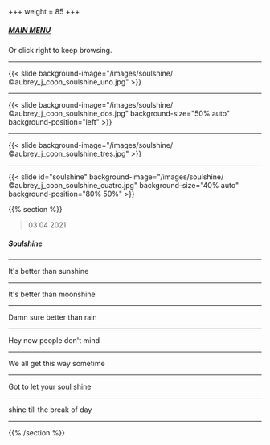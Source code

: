 +++
weight = 85
+++

##### [MAIN MENU](#main_menu)

Or click right to keep browsing.

---

{{< slide background-image="/images/soulshine/©aubrey_j_coon_soulshine_uno.jpg" >}}

---

{{< slide background-image="/images/soulshine/©aubrey_j_coon_soulshine_dos.jpg" background-size="50% auto" background-position="left" >}}

---

{{< slide background-image="/images/soulshine/©aubrey_j_coon_soulshine_tres.jpg" >}}

---

{{< slide id="soulshine" background-image="/images/soulshine/©aubrey_j_coon_soulshine_cuatro.jpg" background-size="40% auto" background-position="80% 50%" >}}

{{% section %}}

> 03 04 2021

##### Soulshine

---

It's better than sunshine

---

It's better than moonshine

---

Damn sure better than rain

---

Hey now people don't mind

---

We all get this way sometime

---

Got to let your soul shine

---

shine till the break of day

---

{{% /section %}}